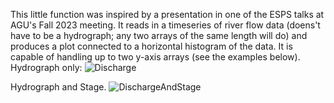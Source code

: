 This little function was inspired by a presentation in one of the ESPS talks at AGU's Fall 2023 meeting. It reads in a timeseries of river flow data (doens't have to be a hydrograph; any two arrays of the same length will do) and produces a plot connected to a horizontal histogram of the data. It is capable of handling up to two y-axis arrays (see the examples below).
Hydrograph only:
![Discharge](https://github.com/coltenelkin/HistoHydrograph/assets/55114059/9674b9df-24e6-47fd-84ad-592c7b8e5b3b)

Hydrograph and Stage.
![DischargeAndStage](https://github.com/coltenelkin/HistoHydrograph/assets/55114059/b6b88635-9935-4d40-bae7-bb319420fe62)

